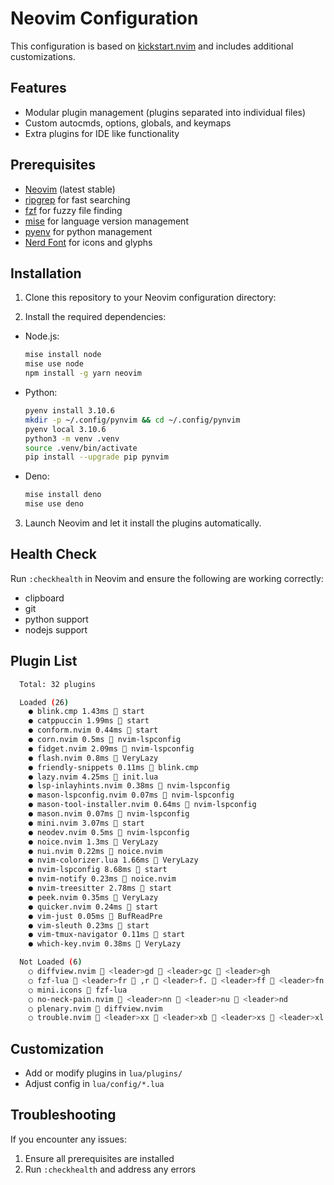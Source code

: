 # Neovim Configuration

This configuration is based on [kickstart.nvim](https://github.com/nvim-lua/kickstart.nvim) and includes additional customizations.

## Features

- Modular plugin management (plugins separated into individual files)
- Custom autocmds, options, globals, and keymaps
- Extra plugins for IDE like functionality

## Prerequisites

- [Neovim](https://neovim.io/) (latest stable)
- [ripgrep](https://github.com/BurntSushi/ripgrep) for fast searching
- [fzf](https://github.com/junegunn/fzf) for fuzzy file finding
- [mise](https://github.com/jdx/mise) for language version management
- [pyenv](https://github.com/pyenv/pyenv) for python management
- [Nerd Font](https://www.nerdfonts.com/font-downloads) for icons and glyphs

## Installation

1. Clone this repository to your Neovim configuration directory:

2. Install the required dependencies:

- Node.js:

  ```bash
  mise install node
  mise use node
  npm install -g yarn neovim
  ```

- Python:

  ```bash
  pyenv install 3.10.6
  mkdir -p ~/.config/pynvim && cd ~/.config/pynvim
  pyenv local 3.10.6
  python3 -m venv .venv
  source .venv/bin/activate
  pip install --upgrade pip pynvim
  ```

- Deno:
  ```bash
  mise install deno
  mise use deno
  ```

3. Launch Neovim and let it install the plugins automatically.

## Health Check

Run `:checkhealth` in Neovim and ensure the following are working correctly:

- clipboard
- git
- python support
- nodejs support

## Plugin List

```bash
  Total: 32 plugins

  Loaded (26)
    ● blink.cmp 1.43ms  start
    ● catppuccin 1.99ms  start
    ● conform.nvim 0.44ms  start
    ● corn.nvim 0.5ms  nvim-lspconfig
    ● fidget.nvim 2.09ms  nvim-lspconfig
    ● flash.nvim 0.8ms  VeryLazy
    ● friendly-snippets 0.11ms  blink.cmp
    ● lazy.nvim 4.25ms  init.lua
    ● lsp-inlayhints.nvim 0.38ms  nvim-lspconfig
    ● mason-lspconfig.nvim 0.07ms  nvim-lspconfig
    ● mason-tool-installer.nvim 0.64ms  nvim-lspconfig
    ● mason.nvim 0.07ms  nvim-lspconfig
    ● mini.nvim 3.07ms  start
    ● neodev.nvim 0.5ms  nvim-lspconfig
    ● noice.nvim 1.3ms  VeryLazy
    ● nui.nvim 0.22ms  noice.nvim
    ● nvim-colorizer.lua 1.66ms  VeryLazy
    ● nvim-lspconfig 8.68ms  start
    ● nvim-notify 0.23ms  noice.nvim
    ● nvim-treesitter 2.78ms  start
    ● peek.nvim 0.35ms  VeryLazy
    ● quicker.nvim 0.24ms  start
    ● vim-just 0.05ms  BufReadPre
    ● vim-sleuth 0.23ms  start
    ● vim-tmux-navigator 0.11ms  start
    ● which-key.nvim 0.38ms  VeryLazy

  Not Loaded (6)
    ○ diffview.nvim  <leader>gd  <leader>gc  <leader>gh
    ○ fzf-lua  <leader>fr  ,r  <leader>f.  <leader>ff  <leader>fn  <leader>fg  <leader>f/  <leader>fh  <leader>fd  <leader>fw  ,,  <leader><leader>  <leader>fp  <leader>fb  <C-P>
    ○ mini.icons  fzf-lua
    ○ no-neck-pain.nvim  <leader>nn  <leader>nu  <leader>nd
    ○ plenary.nvim  diffview.nvim
    ○ trouble.nvim  <leader>xx  <leader>xb  <leader>xs  <leader>xl  <leader>xq
```

## Customization

- Add or modify plugins in `lua/plugins/`
- Adjust config in `lua/config/*.lua`

## Troubleshooting

If you encounter any issues:

1. Ensure all prerequisites are installed
2. Run `:checkhealth` and address any errors
